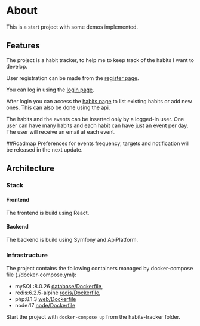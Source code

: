
# About
This is a start project with some demos implemented.

## Features
The project is a habit tracker, to help me to keep track of the habits I want to develop.

User registration can be made from the [register page](http://127.0.0.1:3000/register/).

You can log in using the [login page](http://127.0.0.1:3000/login/).

After login you can access the [habits page](http://127.0.0.1:3000/habits/) to list existing habits or add new ones. 
This can also be done using the [api](http://127.0.0.1:8000/api).

The habits and the events can be inserted only by a logged-in user.
One user can have many habits and each habit can have just an event per day.
The user will receive an email at each event.

##Roadmap
Preferences for events frequency, targets and notification will be released in the next update.

## Architecture 

### Stack
#### Frontend 
The frontend is build using React.
#### Backend
The backend is build using Symfony and ApiPlatform.

### Infrastructure
The project contains the following containers managed by docker-compose file (./docker-compose.yml):
- mySQL:8.0.26 [database/Dockerfile](./database/Dockerfile), 
- redis:6.2.5-alpine [redis/Dockerfile](./redis/Dockerfile),
- php:8.1.3 [web/Dockerfile](./web/Dockerfile)
- node:17 [node/Dockerfile](./node/Dockerfile)

Start the project with `docker-compose up` from the habits-tracker folder.